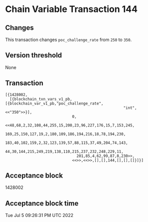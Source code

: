 # Chain Variable Transaction 144

## Changes

This transaction changes `poc_challenge_rate` from `250` to `350`.

## Version threshold

None

## Transaction

```
[{1428002,
  [{blockchain_txn_vars_v1_pb,[{blockchain_var_v1_pb,"poc_challenge_rate",
                                                     "int",<<"350">>}],
                              0,
                              <<48,68,2,32,108,44,255,15,200,23,96,227,176,15,7,153,245,
                                169,25,150,127,19,2,180,109,186,194,216,18,78,194,230,
                                183,40,102,159,2,32,123,139,57,88,115,37,49,204,74,143,
                                44,30,144,215,249,219,138,110,215,237,232,248,229,11,
                                201,85,4,62,99,87,8,230>>,
                              <<>>,<<>>,[],[],144,[],[],[]}]}]
```

## Acceptance block

1428002

## Acceptance block time

Tue Jul  5 09:26:31 PM UTC 2022
